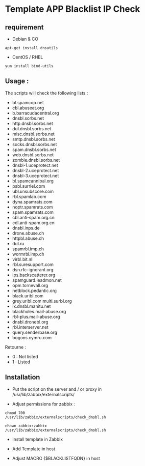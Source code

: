 # Template APP Blacklist IP Check

## requirement

 - Debian & CO

<code>apt-get install dnsutils</code>

 - CentOS / RHEL

<code>yum install bind-utils</code>

## Usage : 

The scripts will check the following lists :

  - bl.spamcop.net
  - cbl.abuseat.org
  - b.barracudacentral.org
  - dnsbl.sorbs.net
  - http.dnsbl.sorbs.net 
  - dul.dnsbl.sorbs.net 
  - misc.dnsbl.sorbs.net 
  - smtp.dnsbl.sorbs.net 
  - socks.dnsbl.sorbs.net 
  - spam.dnsbl.sorbs.net 
  - web.dnsbl.sorbs.net 
  - zombie.dnsbl.sorbs.net 
  - dnsbl-1.uceprotect.net 
  - dnsbl-2.uceprotect.net 
  - dnsbl-3.uceprotect.net 
  - bl.spamcannibal.org 
  - psbl.surriel.com 
  - ubl.unsubscore.com 
  - rbl.spamlab.com 
  - dyna.spamrats.com 
  - noptr.spamrats.com 
  - spam.spamrats.com 
  - cbl.anti-spam.org.cn 
  - cdl.anti-spam.org.cn 
  - dnsbl.inps.de 
  - drone.abuse.ch 
  - httpbl.abuse.ch 
  - dul.ru 
  - spamrbl.imp.ch 
  - wormrbl.imp.ch 
  - virbl.bit.nl 
  - rbl.suresupport.com 
  - dsn.rfc-ignorant.org 
  - ips.backscatterer.org 
  - spamguard.leadmon.net 
  - opm.tornevall.org 
  - netblock.pedantic.org 
  - black.uribl.com 
  - grey.uribl.com multi.surbl.org 
  - ix.dnsbl.manitu.net 
  - blackholes.mail-abuse.org 
  - rbl-plus.mail-abuse.org 
  - dnsbl.dronebl.org 
  - rbl.interserver.net 
  - query.senderbase.org 
  - bogons.cymru.com

Retourne : 
 - 0 : Not listed
 - 1 : Listed 


## Installation
 - Put the script on the server and / or proxy in /usr/lib/zabbix/externalscripts/

 - Adjust permissions for zabbix : 

<code>chmod 700 /usr/lib/zabbix/externalscripts/check_dnsbl.sh</code>

<code>chown zabbix:zabbix /usr/lib/zabbix/externalscripts/check_dnsbl.sh</code>

 - Install template in Zabbix

 - Add Template in host 

 - Adjust MACRO {$BLACKLISTFQDN} in host
